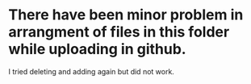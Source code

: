 # There have been minor problem in arrangment of files in this folder while uploading in github.
I tried deleting and adding again but did not work.